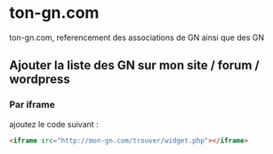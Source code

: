 # ton-gn.com
ton-gn.com, referencement des associations de GN ainsi que des GN

## Ajouter la liste des GN sur mon site / forum / wordpress

### Par iframe
ajoutez le code suivant :
```html
<iframe src="http://mon-gn.com/trouver/widget.php"></iframe>
